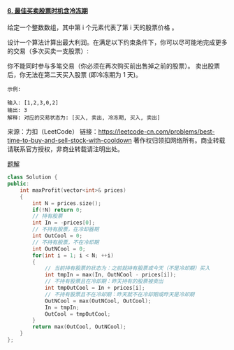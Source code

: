 #### [6. 最佳买卖股票时机含冷冻期](https://leetcode-cn.com/problems/best-time-to-buy-and-sell-stock-with-cooldown/)

给定一个整数数组，其中第 i 个元素代表了第 i 天的股票价格 。

设计一个算法计算出最大利润。在满足以下约束条件下，你可以尽可能地完成更多的交易（多次买卖一支股票）:

你不能同时参与多笔交易（你必须在再次购买前出售掉之前的股票）。
卖出股票后，你无法在第二天买入股票 (即冷冻期为 1 天)。

```
示例:

输入: [1,2,3,0,2]
输出: 3 
解释: 对应的交易状态为: [买入, 卖出, 冷冻期, 买入, 卖出]
```

来源：力扣（LeetCode）
链接：https://leetcode-cn.com/problems/best-time-to-buy-and-sell-stock-with-cooldown
著作权归领扣网络所有。商业转载请联系官方授权，非商业转载请注明出处。

[题解](https://leetcode-cn.com/problems/best-time-to-buy-and-sell-stock-with-cooldown/solution/zui-jia-mai-mai-gu-piao-shi-ji-han-leng-dong-qi-4/)

```cpp
class Solution {
public:
    int maxProfit(vector<int>& prices) 
    {
        int N = prices.size();
        if(!N) return 0;
        // 持有股票
        int In = -prices[0];
        // 不持有股票，在冷却器期
        int OutCool = 0;
        // 不持有股票，不在冷却期
        int OutNCool = 0;
        for(int i = 1; i < N; ++i)
        {
            // 当前持有股票的状态为：之前就持有股票或今天（不是冷却期）买入
            int tmpIn = max(In, OutNCool - prices[i]);
            // 不持有股票且在冷却期：昨天持有的股票被卖出
            int tmpOutCool = In + prices[i];
            // 不持有股票且不在冷却期：昨天就不在冷却期或昨天是冷却期
            OutNCool = max(OutNCool, OutCool);
            In = tmpIn;
            OutCool = tmpOutCool;
        }
        return max(OutCool, OutNCool);
    }
};
```

